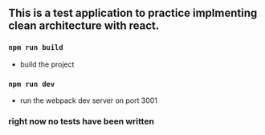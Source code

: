 ## This is a test application to practice implmenting clean architecture with react.

### `npm run build`
- build the project

### `npm run dev`
- run the webpack dev server on port 3001

### right now no tests have been written
